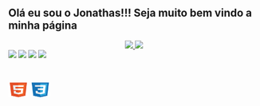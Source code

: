 ## Olá eu sou o Jonathas!!! Seja muito bem vindo a minha página
<div align="center">
  <a href="https://github.com/bigJhow88">
  <img height="180em" src="https://github-readme-stats.vercel.app/api?username=bigJhow88&show_icons=true&theme=dark&include_all_commits=true&count_private=true"/>
   <img height="180em" src="https://github-readme-stats.vercel.app/api/top-langs/?username=bigJhow88&layout=compact&langs_count=7&theme=dark"/>
   </div>
<div> 
  <a href="https://www.instagram.com/big_jhow_Jonathas/" target="_blank"><img src="https://img.shields.io/badge/-Instagram-%23E4405F?style=for-the-badge&logo=instagram&logoColor=white" target="_blank"></a>
  <a href = "mailto:jhow.and@gmail.com"><img src="https://img.shields.io/badge/-Gmail-%23333?style=for-the-badge&logo=gmail&logoColor=white" target="_blank"></a>
  <a href="https://www.linkedin.com/in/jonathas-silva88-751189127/" target="_blank"><img src="https://img.shields.io/badge/-LinkedIn-%230077B5?style=for-the-badge&logo=linkedin&logoColor=white" target="_blank"></a> 
 <a href="https://app.slack.com/client/T03BTRJ55S5/C03BTRQ67CZ/user_profile/U03BF7FCGE6" target="_blank"><img src= "https://img.shields.io/badge/Slack-4A154B?style=for-the-badge&logo=slack&logoColor=white" target="_blank"></a> 
   </div>
   
   ##
  <div style="display: inline_block"><br>
<img align="center" alt="bigJhow-HTML" height="30" width="40" src="https://raw.githubusercontent.com/devicons/devicon/master/icons/html5/html5-original.svg">
  <img align="center" alt="bigJhow-CSS" height="30" width="40" src="https://raw.githubusercontent.com/devicons/devicon/master/icons/css3/css3-original.svg">
      </div>
